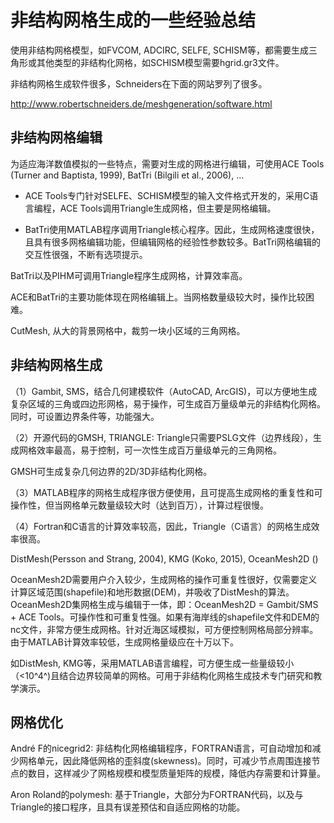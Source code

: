 # 非结构网格生成的一些经验总结

使用非结构网格模型，如FVCOM, ADCIRC, SELFE,
SCHISM等，都需要生成三角形或其他类型的非结构化网格，如SCHISM模型需要hgrid.gr3文件。

非结构网格生成软件很多，Schneiders在下面的网站罗列了很多。

http://www.robertschneiders.de/meshgeneration/software.html

## 非结构网格编辑

为适应海洋数值模拟的一些特点，需要对生成的网格进行编辑，可使用ACE Tools
(Turner and Baptista, 1999), BatTri (Bilgili et al., 2006), ...

-   ACE
    Tools专门针对SELFE、SCHISM模型的输入文件格式开发的，采用C语言编程，ACE
    Tools调用Triangle生成网格，但主要是网格编辑。

-   BatTri使用MATLAB程序调用Triangle核心程序。因此，生成网格速度很快，且具有很多网格编辑功能，但编辑网格的经验性参数较多。BatTri网格编辑的交互性很强，不断有选项提示。

BatTri以及PIHM可调用Triangle程序生成网格，计算效率高。

ACE和BatTri的主要功能体现在网格编辑上。当网格数量级较大时，操作比较困难。

CutMesh, 从大的背景网格中，裁剪一块小区域的三角网格。

## 非结构网格生成

（1）Gambit, SMS，结合几何建模软件（AutoCAD,
ArcGIS)，可以方便地生成复杂区域的三角或四边形网格，易于操作，可生成百万量级单元的非结构化网格。同时，可设置边界条件等，功能强大。

（2）开源代码的GMSH, TRIANGLE:
Triangle只需要PSLG文件（边界线段），生成网格效率最高，易于控制，可一次性生成百万量级单元的三角网格。

GMSH可生成复杂几何边界的2D/3D非结构化网格。

（3）MATLAB程序的网格生成程序很方便使用，且可提高生成网格的重复性和可操作性，但当网格单元数量级较大时（达到百万），计算过程很慢。

（4）Fortran和C语言的计算效率较高，因此，Triangle（C语言）的网格生成效率很高。

DistMesh(Persson and Strang, 2004), KMG (Koko, 2015), OceanMesh2D ()

OceanMesh2D需要用户介入较少，生成网格的操作可重复性很好，仅需要定义计算区域范围(shapefile)和地形数据(DEM)，并吸收了DistMesh的算法。OceanMesh2D集网格生成与编辑于一体，即：OceanMesh2D
= Gambit/SMS + ACE
Tools。可操作性和可重复性强。如果有海岸线的shapefile文件和DEM的nc文件，非常方便生成网格。针对近海区域模拟，可方便控制网格局部分辨率。由于MATLAB计算效率较低，生成网格量级应在十万以下。

如DistMesh,
KMG等，采用MATLAB语言编程，可方便生成一些量级较小（\<10^4^)且结合边界较简单的网格。可用于非结构化网格生成技术专门研究和教学演示。

## 网格优化

André F的nicegrid2:
非结构化网格编辑程序，FORTRAN语言，可自动增加和减少网格单元，因此降低网格的歪斜度(skewness)。同时，可减少节点周围连接节点的数目，这样减少了网格规模和模型质量矩阵的规模，降低内存需要和计算量。

Aron Roland的polymesh:
基于Triangle，大部分为FORTRAN代码，以及与Triangle的接口程序，且具有误差预估和自适应网格的功能。
